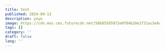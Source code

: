 ```yaml
---	
title: test	
published: 2024-09-13	
description: yoyo	
image: https://cdn.mos.cms.futurecdn.net/58b85585972e0f04b20e1f31ac5e6c75.jpg	
tags: []	
category: ''	
draft: false 	
lang: ''	
---	
```

